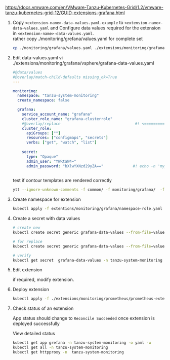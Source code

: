 https://docs.vmware.com/en/VMware-Tanzu-Kubernetes-Grid/1.2/vmware-tanzu-kubernetes-grid-12/GUID-extensions-grafana.html




1. Copy `<extension-name>-data-values.yaml.example` to `<extension-name>-data-values.yaml` and
    Configure data values required for the extension in `<extension-name>-data-values.yaml`. <br>
    rather copy ./monitoring/grefana/values.yaml for complete set
    ``` sh
    cp ./monitoring/grafana/values.yaml ./extensions/monitoring/grafana/vsphere/grafana-data-values.yaml
    ```

2. Edit data-values.yaml 
    vi ./extensions/monitoring/grafana/vsphere/grafana-data-values.yaml

    ```yaml      
    #@data/values
    #@overlay/match-child-defaults missing_ok=True
    ---

    monitoring:
      namespace: "tanzu-system-monitoring"
      create_namespace: false

      grafana:
        service_account_name: "grafana"
        cluster_role_name: "grafana-clusterrole"
        #@overlay/replace                                 #! <============ put this to prevent ytt errors.
        cluster_role:
          apiGroups: [""]
          resources: ["configmaps", "secrets"]
          verbs: ["get", "watch", "list"]
          
        secret:
          type: "Opaque"
          admin_user: "YWRtaW4="
          admin_password: "bXlwYXNzd29yZA=="             #! echo -n 'mypassword' | base64
      
    ```
    
    test if contour templates are rendered correctly
    ```sh
    ytt --ignore-unknown-comments -f common/ -f monitoring/grafana/  -f ./extensions/monitoring/grafana/vsphere/grafana-data-values.yaml  -v infrastructure_provider=vsphere 
    ```


3. Create namespace for extension

    ```sh
    kubectl apply -f extentions/monitoring/grafana/namespace-role.yaml
    ```
    
4. Create a secret with data values
    ```sh
    # create new
    kubectl create secret generic grafana-data-values --from-file=values.yaml=./extensions/monitoring/grafana/vsphere/grafana-data-values.yaml -n tanzu-system-monitoring

    # for replace
    kubectl create secret generic grafana-data-values --from-file=values.yaml=./extensions/monitoring/grafana/vsphere/grafana-data-values.yaml -n tanzu-system-monitoring -o yaml --dry-run | kubectl replace -f-

    # verify
    kubectl get secret  grafana-data-values -n tanzu-system-monitoring -o 'go-template={{ index .data "values.yaml" }}' | base64 -d 
    ```
   


5. Edit extension

    if required, modify  extension.

6. Deploy extension  

    ```sh 
    kubectl apply -f ./extensions/monitoring/prometheus/prometheus-extension.yaml
    
    ```

7. Check status of an extension

   App status should change to `Reconcile Succeeded` once extension is deployed successfully
   
   View detailed status

    ```sh
    kubectl get app grefana -n tanzu-system-monitoring -o yaml -w
    kubectl get all -n tanzu-system-monitoring
    kubectl get httpproxy -n  tanzu-system-monitoring
    
    ```

